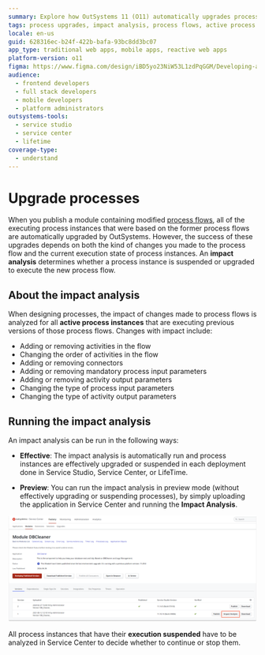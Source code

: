 ```yaml
---
summary: Explore how OutSystems 11 (O11) automatically upgrades process flows and performs impact analysis to manage active process instances.
tags: process upgrades, impact analysis, process flows, active process instances, automatic upgrades
locale: en-us
guid: 628316ec-b24f-422b-bafa-93bc8dd3bc07
app_type: traditional web apps, mobile apps, reactive web apps
platform-version: o11
figma: https://www.figma.com/design/iBD5yo23NiW53L1zdPqGGM/Developing-an-Application?node-id=5864-110
audience:
  - frontend developers
  - full stack developers
  - mobile developers
  - platform administrators
outsystems-tools:
  - service studio
  - service center
  - lifetime
coverage-type:
  - understand
---
```


# Upgrade processes

When you publish a module containing modified [process flows](../process-flow/process-flow-editor.md), all of the executing process instances that were based on the former process flows are automatically upgraded by OutSystems. However, the success of these upgrades depends on both the kind of changes you made to the process flow and the current execution state of process instances. An **impact analysis** determines whether a process instance is suspended or upgraded to execute the new process flow.

## About the impact analysis

When designing processes, the impact of changes made to process flows is analyzed for all **active process instances** that are executing previous versions of those process flows. Changes with impact include:

* Adding or removing activities in the flow
* Changing the order of activities in the flow
* Adding or removing connectors
* Adding or removing mandatory process input parameters
* Adding or removing activity output parameters
* Changing the type of process input parameters
* Changing the type of activity output parameters

## Running the impact analysis

An impact analysis can be run in the following ways:

* **Effective**: The impact analysis is automatically run and process instances are effectively upgraded or suspended in each deployment done in Service Studio, Service Center, or LifeTime.

* **Preview**: You can run the impact analysis in preview mode (without effectively upgrading or suspending processes), by simply uploading the application in Service Center and running the **Impact Analysis**.

![Screenshot showing impact analysis button](images/process-upgrade-impact-analysis-sc.png "Impact analysis")

All process instances that have their **execution suspended** have to be analyzed in Service Center to decide whether to continue or stop them.
